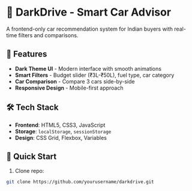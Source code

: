 # 🚗 DarkDrive - Smart Car Advisor

A frontend-only car recommendation system for Indian buyers with real-time filters and comparisons.

## 🌟 Features

- **Dark Theme UI** - Modern interface with smooth animations
- **Smart Filters** - Budget slider (₹3L-₹50L), fuel type, car category
- **Car Comparison** - Compare 3 cars side-by-side
- **Responsive Design** - Mobile-first approach

## 🛠 Tech Stack

- **Frontend**: HTML5, CSS3, JavaScript
- **Storage**: `localStorage`, `sessionStorage`
- **Design**: CSS Grid, Flexbox, Variables

## 🚀 Quick Start

1. Clone repo:
```bash
git clone https://github.com/yourusername/darkdrive.git
